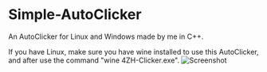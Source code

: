 # Simple-AutoClicker
An AutoClicker for Linux and Windows made by me in C++.

If you have Linux, make sure you have wine installed to use this AutoClicker, and after use the command "wine 4ZH-Clicker.exe".
![Screenshot](https://user-images.githubusercontent.com/95748889/190922340-8eda524d-02b2-4693-9884-72bf3bd6be8a.png)
